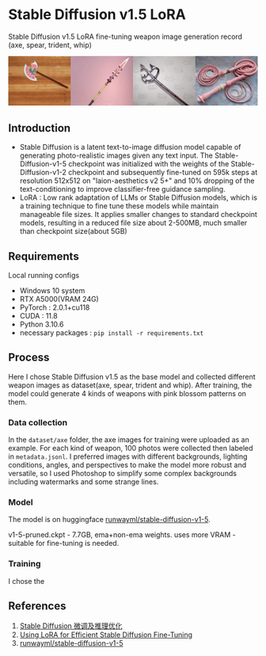 # Stable Diffusion v1.5 LoRA
Stable Diffusion v1.5 LoRA fine-tuning weapon image generation record (axe, spear, trident, whip)

![merge001.png](img/merge001.png)

## Introduction
- Stable Diffusion is a latent text-to-image diffusion model capable of generating photo-realistic images given any text input. The Stable-Diffusion-v1-5 checkpoint was initialized with the weights of the Stable-Diffusion-v1-2 checkpoint and subsequently fine-tuned on 595k steps at resolution 512x512 on "laion-aesthetics v2 5+" and 10% dropping of the text-conditioning to improve classifier-free guidance sampling.
- LoRA : Low rank adaptation of LLMs or Stable Diffusion models, which is a training technique to fine tune these models while maintain manageable file sizes. It applies smaller changes to standard checkpoint models, resulting in a reduced file size about 2-500MB, much smaller than checkpoint size(about 5GB)

## Requirements
Local running configs
- Windows 10 system
- RTX A5000(VRAM 24G)
- PyTorch : 2.0.1+cu118
- CUDA : 11.8
- Python 3.10.6
- necessary packages : `pip install -r requirements.txt`

## Process
Here I chose Stable Diffusion v1.5 as the base model and collected different weapon images as dataset(axe, spear, trident and whip). After training, the model could generate 4 kinds of weapons with pink blossom patterns on them.

### Data collection
In the `dataset/axe` folder, the axe images for training were uploaded as an example. For each kind of weapon, 100 photos were collected then labeled in `metadata.jsonl`. I preferred images with different backgrounds, lighting conditions, angles, and perspectives to make the model more robust and versatile, so I used Photoshop to simplify some complex backgrounds including watermarks and some strange lines.

### Model
The model is on huggingface [runwayml/stable-diffusion-v1-5](https://huggingface.co/runwayml/stable-diffusion-v1-5). 

v1-5-pruned.ckpt - 7.7GB, ema+non-ema weights. uses more VRAM - suitable for fine-tuning is needed.

### Training
I chose the 

## References
1. [Stable Diffusion 微调及推理优化](https://cloud.tencent.com/developer/article/2302436)
2. [Using LoRA for Efficient Stable Diffusion Fine-Tuning](https://huggingface.co/blog/lora)
3. [runwayml/stable-diffusion-v1-5](https://huggingface.co/runwayml/stable-diffusion-v1-5)
